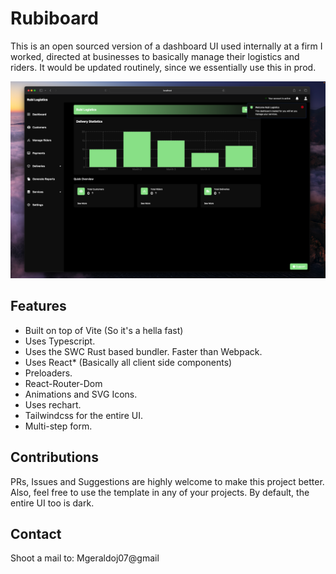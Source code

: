 # Rubiboard

This is an open sourced version of a dashboard UI used internally at a firm I worked, directed at businesses to basically manage their logistics and riders. It would be updated routinely, since we essentially use this in prod.

![Dashboard Photo](./src/img/ui.png)

## Features

- Built on top of Vite (So it's a hella fast)
- Uses Typescript. 
- Uses the SWC Rust based bundler. Faster than Webpack.
- Uses React* (Basically all client side components)
- Preloaders.
- React-Router-Dom
- Animations and SVG Icons.
- Uses rechart.
- Tailwindcss for the entire UI.
- Multi-step form.


## Contributions

PRs, Issues and Suggestions are highly welcome to make this project better. Also, feel free to use the template in any of your projects. By default, the entire UI too is dark.

## Contact

Shoot a mail to: Mgeraldoj07@gmail

